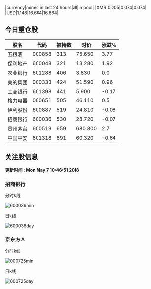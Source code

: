 |currency|mined in last 24 hours|all|in pool|
|XMR|0.005|0.074|0.074|
|USD|1.148|16.664|16.664|

## 今日重仓股 

|股名|代码|被持数|时价|涨跌%|
|---|---|---|---|---|
|五粮液|000858|313|75.650|3.77|
|保利地产|600048|321|13.280|1.92|
|农业银行|601288|406|3.830|0.0|
|美的集团|000333|424|51.590|0.96|
|工商银行|601398|441|5.900|-0.17|
|格力电器|000651|505|46.110|0.5|
|伊利股份|600887|519|24.810|-0.08|
|招商银行|600036|530|28.720|-0.07|
|贵州茅台|600519|659|680.800|2.7|
|中国平安|601318|691|60.320|-0.64|

## 关注股信息
**更新时间 : Mon May  7 10:46:51 2018**
### 招商银行 
分时k线

![600036min](http://image.sinajs.cn/newchart/min/n/sh600036.gif)

日k线

![600036day](http://image.sinajs.cn/newchart/daily/n/sh600036.gif)

### 京东方Ａ 
分时k线

![000725min](http://image.sinajs.cn/newchart/min/n/sz000725.gif)

日k线

![000725day](http://image.sinajs.cn/newchart/daily/n/sz000725.gif)
